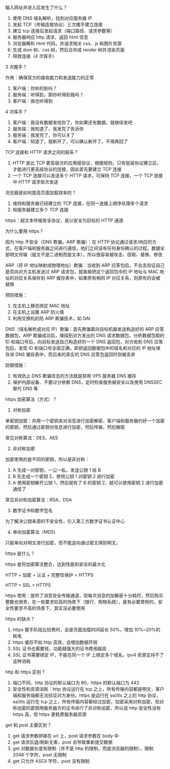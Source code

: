 输入网址并进入后发生了什么？

1. 使用 DNS 域名解析，找到对应服务器 IP
2. 发起 TCP（传输连接协议）三次握手建立连接
3. 建立 tcp 连接后发起请求（端口路径、请求参数等）
4. 服务器响应 http 请求，返回 html 信息
5. 浏览器解析 html 代码，并请求相关 css、js 和图片资源
6. 生成 dom 树、css 树，然后合并成 render 树并渲染页面
7. 释放连接（4 次挥手）

3 次握手？

作用：确保双方的接收能力和发送能力的正常

1. 客户端：你听的到吗？
2. 服务端：听得到，那你听得到我吗？
3. 客户端：我也听得到

4 次挥手？

1. 客户端：我没有数据发给你了，你如果还有数据，就继续发吧
2. 服务端：我知道了，我发完了告诉你
3. 服务端：我发完了，你可以关了
4. 客户端：知道了，我断开了，可以确认断开了，不用再回了

TCP 连接和 HTTP 请求之间的联系？

1. HTTP 是比 TCP 更高层次的应用层协议，根据规则，只有低层协议建立后，才能进行更高层协议的连接，因此首先要建立 TCP 连接
2. 一个 TCP 连接可以发送多个 HTTP 请求，可保持 TCP 连接，一个 TCP 连接中 HTTP 请求依次发送

浏览器是如何提高页面加载效率的？

1. 维持和服务器已经建立的 TCP 连接，在同一连接上顺序处理多个请求
2. 和服务器建立多个 TCP 连接

https：超文本传输安全协议，是以安全为目标的 HTTP 通道

为什么要用 https？

因为 http 不安全（DNS 欺骗，ARP 欺骗）：在 HTTP 协议通过请求/响应的方式，在客户端和服务器之间进行通信，他们之间没有任何身份确认的过程，数据全部明文传输（报文不是二进制而是文本），所以很容易被攻击、窃取、替换、修改

ARP（将 IP 地址映射成物理地址）欺骗：当收到 ARP 应答包后，不会去验证自己是否向对方主机发送过 ARP 请求包，就直接把这个返回包中的 IP 地址与 MAC 地址的对应关系保存到 ARP 缓存表中，如果原有相同 IP 对应关系，则原有的会被替换

预防措施：

1. 在主机上静态绑定 MAC 地址
2. 在主机上设置 ARP 防火墙
3. 利用交换机的防 ARP 欺骗技术，如 DAI

DNS（域名解析成对应 IP）欺骗：首先欺骗着向目标机器发送构造好的 ARP 应答数据包，ARP 欺骗成功后，嗅探到对方发出的 DNS 请求数据包，分析数据包取的 ID 和端口号后，向目标发送自己构造好的一个 DNS 返回包，对方收到 DNS 应答包后，发现 ID 和端口号全部正确，即把返回数据包中的域名和对应的 IP 地址保存进 DNS 缓存表中，而后来的真实的 DNS 应答包返回时则被丢弃

防御措施：

1. 有效防止 DNS 欺骗攻击的方法就是禁用 VPS 服务器 DNS 缓存
2. 保护内部设备、不要过分依赖 DNS，定时检查服务器安全以及使用 DNSSEC 替代 DNS 等

https 加密算法（方式）？

1. 对称加密

单密钥加密：共用一个密钥来对消息进行加密解密，客户端和服务器约好一个加密的密钥，然后通过密钥对信息进行加密，然后传输，然后解密

常见对称算法：DES、AES

2. 非对称加密

加密使用的是不同的密钥，所以是非对称：

1. A 生成一对密钥，一公一私，发送公钥 1 给 B
2. B 先生成一个密钥 2，使用公钥 1 对密钥 2 进行加密
3. A 使用密钥解开公钥 1，然后就有了 B 的密钥 2，就可以使用密钥 2 进行加密通信了

常见非对称加密算法：RSA、DSA

3. 数字证书和数字签名

为了解决公钥来源的不安全性，引入第三方数字证书认证中心

4. 单向加密算法（MD5）

只能单向对明文进行加密，而不能逆向通过密文得到明文。

https 是什么？

https 是将加密算法整合，达到性能和安全的最大化

HTTP + 加密 + 认证 + 完整性保护 = HTTPS

HTTP + SSL = HTTPS

https 使用：提供了消息安全传输通道，但每次消息的加解密十分耗时，然后购买整数也很贵，在一些要求较高的场景下（银行、购物系统），是有必要使用的，安全性要求不高的场景下，其实没必要使用

https 的缺点？

1. https 握手阶段比较费时，会是页面加载时间延长 50%，增加 10%~20%的耗电
2. https 缓存不如 http 高效，会增加数据开销
3. SSL 证书也需要钱，功能越强大的证书费用越高
4. SSL 证书需要绑定 IP，不能在同一个 IP 上绑定多个域名，ipv4 资源支持不了这种消耗

http 和 https 区别？

1. 端口不同，http 协议的默认端口为 80，https 的默认端口为 443
2. 安全性和资源消耗：http 协议运行在 tcp 之上，所有传输内容都是明文，客户端和服务端都无法验证对方身份。https 是运行在 ssl/tls 之上的 http 协议，ssl/tls 运行在 tcp 之上，所有传输内容都经过加密，加密采用对称加密，但对称加密的密钥用服务器方的证书进行了非对称加密，所以说 http 安全性没有 https 高，但 https 更耗费服务器资源

get 和 post 主要区别？

1. get 请求参数拼接在 url 上，post 请求参数在 body 中
2. get 请求后退/刷新无害，post 会导致重新提交数据
3. get 对数据长度有限制（并不是 http 的限制，而是浏览器的限制），限制 2048 个字符，post 无限制
4. get 只允许 ASCII 字符，post 没有限制
